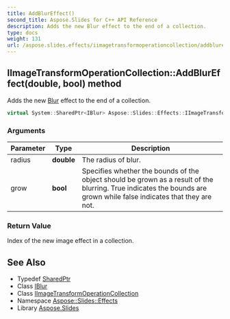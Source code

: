 ```yaml
---
title: AddBlurEffect()
second_title: Aspose.Slides for C++ API Reference
description: Adds the new Blur effect to the end of a collection.
type: docs
weight: 131
url: /aspose.slides.effects/iimagetransformoperationcollection/addblureffect/
---
```

## IImageTransformOperationCollection::AddBlurEffect(double, bool) method


Adds the new [Blur](../../blur/) effect to the end of a collection.

```cpp
virtual System::SharedPtr<IBlur> Aspose::Slides::Effects::IImageTransformOperationCollection::AddBlurEffect(double radius, bool grow)=0
```


### Arguments

| Parameter | Type | Description |
| --- | --- | --- |
| radius | **double** | The radius of blur. |
| grow | **bool** | Specifies whether the bounds of the object should be grown as a result of the blurring. True indicates the bounds are grown while false indicates that they are not. |

### Return Value

Index of the new image effect in a collection.

## See Also

* Typedef [SharedPtr](../../../system/sharedptr/)
* Class [IBlur](../../iblur/)
* Class [IImageTransformOperationCollection](../)
* Namespace [Aspose::Slides::Effects](../../)
* Library [Aspose.Slides](../../../)